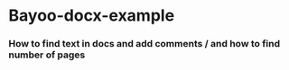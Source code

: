 # Bayoo-docx-example
### How to find text in docs and add comments / and how to find number of pages
